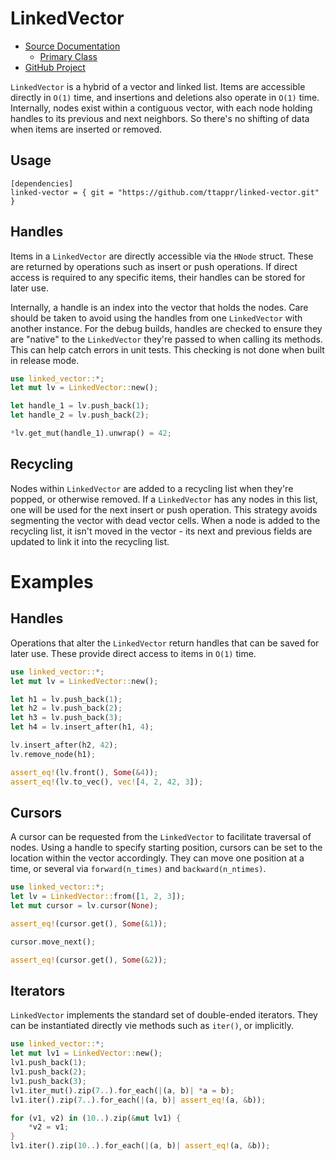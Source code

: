 # LinkedVector

- [Source Documentation](https://ttappr.github.io/linked-vector/doc/linked_vector/index.html)
    - [Primary Class](https://ttappr.github.io/linked-vector/doc/linked_vector/struct.LinkedVector.html)
- [GitHub Project](https://github.com/ttappr/linked-vector.git)

`LinkedVector` is a hybrid of a vector and linked list. Items are accessible
directly in `O(1)` time, and insertions and deletions also operate in `O(1)`
time. Internally, nodes exist within a contiguous vector, with each node holding 
handles to its previous and next neighbors. So there's no shifting of data when
items are inserted or removed.

## Usage

```rust, ignore
[dependencies]
linked-vector = { git = "https://github.com/ttappr/linked-vector.git" }
```

## Handles

Items in a `LinkedVector` are directly accessible via the `HNode` struct. These
are returned by operations such as insert or push operations. If direct access
is required to any specific items, their handles can be stored for later use.

Internally, a handle is an index into the vector that holds the nodes. Care 
should be taken to avoid using the handles from one `LinkedVector` with another
instance. For the debug builds, handles are checked to ensure they are "native"
to the `LinkedVector` they're passed to when calling its methods. This can help
catch errors in unit tests. This checking is not done when built in release 
mode.

```rust
use linked_vector::*;
let mut lv = LinkedVector::new();

let handle_1 = lv.push_back(1);
let handle_2 = lv.push_back(2);

*lv.get_mut(handle_1).unwrap() = 42;
```
## Recycling

Nodes within `LinkedVector` are added to a recycling list when they're popped,
or otherwise removed. If a `LinkedVector` has any nodes in this list, one will 
be used for the next insert or push operation. This strategy avoids segmenting 
the vector with dead vector cells. When a node is added to the recycling list, 
it isn't moved in the vector - its next and previous fields are updated to link
it into the recycling list.

# Examples
## Handles

Operations that alter the `LinkedVector` return handles that can be saved for
later use. These provide direct access to items in `O(1)` time.


```rust
use linked_vector::*;
let mut lv = LinkedVector::new();

let h1 = lv.push_back(1);
let h2 = lv.push_back(2);
let h3 = lv.push_back(3);
let h4 = lv.insert_after(h1, 4);

lv.insert_after(h2, 42);
lv.remove_node(h1);

assert_eq!(lv.front(), Some(&4));
assert_eq!(lv.to_vec(), vec![4, 2, 42, 3]);

```

## Cursors

A cursor can be requested from the `LinkedVector` to facilitate traversal of 
nodes. Using a handle to specify starting position, cursors can be set to the
location within the vector accordingly. They can move one position at a time, 
or several via `forward(n_times)` and `backward(n_ntimes)`.

```rust
use linked_vector::*;
let lv = LinkedVector::from([1, 2, 3]);
let mut cursor = lv.cursor(None);

assert_eq!(cursor.get(), Some(&1));

cursor.move_next();

assert_eq!(cursor.get(), Some(&2));

```
## Iterators

`LinkedVector` implements the standard set of double-ended iterators. They can
be instantiated directly vie methods such as `iter()`, or implicitly.

```rust
use linked_vector::*;
let mut lv1 = LinkedVector::new();
lv1.push_back(1);
lv1.push_back(2);
lv1.push_back(3);
lv1.iter_mut().zip(7..).for_each(|(a, b)| *a = b);
lv1.iter().zip(7..).for_each(|(a, b)| assert_eq!(a, &b));

for (v1, v2) in (10..).zip(&mut lv1) {
    *v2 = v1;
}
lv1.iter().zip(10..).for_each(|(a, b)| assert_eq!(a, &b));
```
